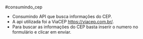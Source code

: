 #consumindo_cep
- Consumindo API que busca informações do CEP.
- A api utilizada foi a ViaCEP https://viacep.com.br/.
- Para buscar as informações do CEP basta inserir o numero no formulário e clicar em enviar.